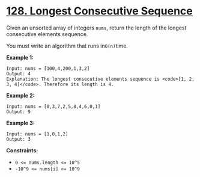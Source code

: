 # [128. Longest Consecutive Sequence](https://leetcode.com/problems/longest-consecutive-sequence/description/)

Given an unsorted array of integers <code>nums</code>, return the length of the longest consecutive elements sequence.

You must write an algorithm that runs in<code>O(n)</code>time.

**Example 1:**

```
Input: nums = [100,4,200,1,3,2]
Output: 4
Explanation: The longest consecutive elements sequence is <code>[1, 2, 3, 4]</code>. Therefore its length is 4.
```

**Example 2:**

```
Input: nums = [0,3,7,2,5,8,4,6,0,1]
Output: 9
```

**Example 3:**

```
Input: nums = [1,0,1,2]
Output: 3
```

**Constraints:**

- <code>0 <= nums.length <= 10^5</code>
- <code>-10^9 <= nums[i] <= 10^9</code>